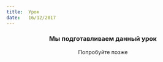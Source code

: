 ```yaml
---
title:  Урок
date:   16/12/2017
---
```


### <center>Мы подготавливаем данный урок</center>
<center>Попробуйте позже</center>
